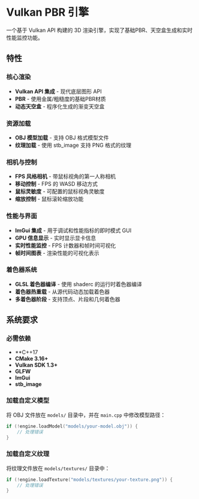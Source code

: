 # Vulkan PBR 引擎

一个基于 Vulkan API 构建的 3D 渲染引擎，实现了基础PBR、天空盒生成和实时性能监控功能。

## 特性

### 核心渲染
- **Vulkan API 集成** - 现代底层图形 API
- **PBR** - 使用金属/粗糙度的基础PBR材质
- **动态天空盒** - 程序化生成的渐变天空盒

### 资源加载
- **OBJ 模型加载** - 支持 OBJ 格式模型文件
- **纹理加载** - 使用 stb_image 支持 PNG 格式的纹理

### 相机与控制
- **FPS 风格相机** - 带鼠标视角的第一人称相机
- **移动控制** - FPS 的 WASD 移动方式
- **鼠标灵敏度** - 可配置的鼠标视角灵敏度
- **缩放控制** - 鼠标滚轮缩放功能

### 性能与界面
- **ImGui 集成** - 用于调试和性能指标的即时模式 GUI
- **GPU 信息显示** - 实时显示显卡信息
- **实时性能监控** - FPS 计数器和帧时间可视化
- **帧时间图表** - 渲染性能的可视化表示

### 着色器系统
- **GLSL 着色器编译** - 使用 shaderc 的运行时着色器编译
- **着色器热重载** - 从源代码动态加载着色器
- **多着色器阶段** - 支持顶点、片段和几何着色器

## 系统要求

### 必需依赖
- **C++17 
- **CMake 3.16+**
- **Vulkan SDK 1.3+**
- **GLFW**
- **ImGui**
- **stb_image**


### 加载自定义模型
将 OBJ 文件放在 `models/` 目录中，并在 `main.cpp` 中修改模型路径：
```cpp
if (!engine.loadModel("models/your-model.obj")) {
    // 处理错误
}
```

### 加载自定义纹理
将纹理文件放在 `models/textures/` 目录中：
```cpp
if (!engine.loadTexture("models/textures/your-texture.png")) {
    // 处理错误
}
```
